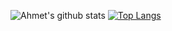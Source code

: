 ![Ahmet's github stats](https://github-readme-stats.vercel.app/api?username=ahmetguldas&show_icons=true)
[![Top Langs](https://github-readme-stats.vercel.app/api/top-langs/?username=ahmetguldas&layout=compact)](https://github.com/anuraghazra/github-readme-stats)
